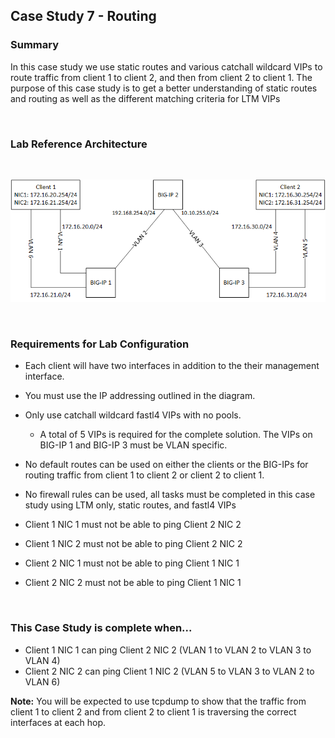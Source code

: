 
## Case Study 7 - Routing 

### Summary  

In this case study we use static routes and various catchall wildcard VIPs to route traffic from client 1 to client 2, and then from client 2 to client 1.  The purpose of this case study is to get a better understanding of static routes and routing as well as the different matching criteria for LTM VIPs  

<br/>  

### Lab Reference Architecture  
<br/>  

![Case Study Routing Lab Diagram](https://github.com/grmarxer/Onboarding/blob/master/diagrams/case_study_routing.png)  

<br/>  


### Requirements for Lab Configuration  

- Each client will have two interfaces in addition to the their management interface.  

- You must use the IP addressing outlined in the diagram.  

- Only use catchall wildcard fastl4 VIPs with no pools.  

    - A total of 5 VIPs is required for the complete solution. The VIPs on BIG-IP 1 and BIG-IP 3 must be VLAN specific.  

- No default routes can be used on either the clients or the BIG-IPs for routing traffic from client 1 to client 2 or client 2 to client 1. 

- No firewall rules can be used, all tasks must be completed in this case study using LTM only, static routes, and fastl4 VIPs

- Client 1 NIC 1 must not be able to ping Client 2 NIC 2  

- Client 1 NIC 2 must not be able to ping Client 2 NIC 2  

- Client 2 NIC 1 must not be able to ping Client 1 NIC 1    

- Client 2 NIC 2 must not be able to ping Client 1 NIC 1  

<br/>  

### This Case Study is complete when...  

- Client 1 NIC 1 can ping Client 2 NIC 2 (VLAN 1 to VLAN 2 to VLAN 3 to VLAN 4)  
- Client 2 NIC 2 can ping Client 1 NIC 2 (VLAN 5 to VLAN 3 to VLAN 2 to VLAN 6)  

__Note:__  You will be expected to use tcpdump to show that the traffic from client 1 to client 2 and from client 2 to client 1 is traversing the correct interfaces at each hop.  